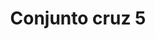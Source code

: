 ---
title: Conjunto cruz 5
date: 
draft: false

# descripcion
description : Conjunto de cadena y dije con detalle en microcubic en plata 925. Largo de cadena 40, 45 o 50 cm a elección.

materials: 

color: 

dimensions: 

code: 06-26-0827

type: "Conjuntos"

categories: []

price: $4.290,00

price_eftvo: $3.650,00

# Images
# first image will be shown in the product page
images:
  # - image: "images/path_to_image"
  # La ubicacion de las imagenes es imagenes/Conjuntos/Conjuntos.Cadena y Dije/06-26-0827-conjunto-cruz-5
  - image: "./images/conjuntos/cadena_y_dije/06-26-0827-conjunto-cruz-5.jpg"
---